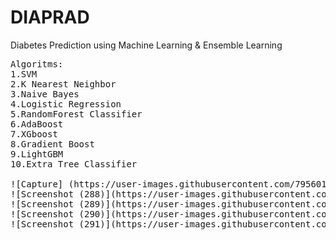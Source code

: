 # DIAPRAD
Diabetes Prediction using Machine Learning &  Ensemble Learning
<pre>
Algoritms:
1.SVM
2.K Nearest Neighbor
3.Naive Bayes
4.Logistic Regression
5.RandomForest Classifier
6.AdaBoost
7.XGboost
8.Gradient Boost
9.LightGBM
10.Extra Tree Classifier

![Capture] (https://user-images.githubusercontent.com/79560110/146434004-84b6bb8a-6ead-422c-9043-8e12b36fddc9.png)
![Screenshot (288)](https://user-images.githubusercontent.com/79560110/146434121-6a89d0ff-2e38-4518-93bd-ea73a556a1d4.png)
![Screenshot (289)](https://user-images.githubusercontent.com/79560110/146434210-0ad40058-eb28-4487-9932-6852120f00b2.png)
![Screenshot (290)](https://user-images.githubusercontent.com/79560110/146434387-cb9281a3-729c-422b-9567-e2e809a7817c.png)
![Screenshot (291)](https://user-images.githubusercontent.com/79560110/146434400-2ab9b6a3-23f8-4e55-9846-2676801da455.png)
